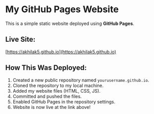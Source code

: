 # My GitHub Pages Website

This is a simple static website deployed using **GitHub Pages**.

## Live Site:  
[https://akhilak5.github.io](https://akhilak5.github.io)

##  How This Was Deployed:
1. Created a new public repository named `yourusername.github.io`.
2. Cloned the repository to my local machine.
3. Added my website files (HTML, CSS, JS).
4. Committed and pushed the files.
5. Enabled GitHub Pages in the repository settings.
6. Website is now live at the link above!
